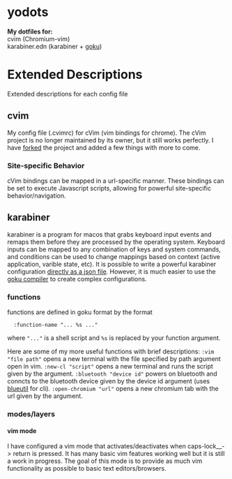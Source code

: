 # yodots
__My dotfiles for:__  \
cvim (Chromium-vim) \
karabiner.edn (karabiner + [goku](https://github.com/yqrashawn/GokuRakuJoudo))

# Extended Descriptions
Extended descriptions for each config file

## cvim
My config file (.cvimrc) for cVim (vim bindings for chrome).
The cVim project is no longer maintained by its owner, but it still works perfectly. I have [forked](https://github.com/yomotherboard/chromium-vim) the project and added a few things with more to come.

### Site-specific Behavior
cVim bindings can be mapped in a url-specific manner. These bindings can be set to execute Javascript scripts, allowing for powerful site-specific behavior/navigation.

## karabiner
karabiner is a program for macos that grabs keyboard input events and remaps them before they are processed by the operating system. Keyboard inputs can be mapped to any combination of keys and system commands, and conditions can be used to change mappings based on context (active application, varible state, etc). It is possible to write a powerful karabiner configuration [directly as a json file](https://karabiner-elements.pqrs.org/docs/json/root-data-structure/). However, it is much easier to use the [goku compiler](https://github.com/yqrashawn/GokuRakuJoudo) to create complex configurations.

### functions
functions are defined in goku format by the format
``` edn
  :function-name "... %s ..."
```
where `"..."` is a shell script and `%s` is replaced by your function argument.

Here are some of my more useful functions with brief descriptions:
`:vim "file path"` opens a new terminal with the file specified by path argument open in vim.
`:new-cl "script"` opens a new terminal and runs the script given by the argument.
`:bluetooth "device id"` powers on bluetooth and conncts to the bluetooth device given by the device id argument (uses [blueutil](https://github.com/toy/blueutil) for cli).
`:open-chromium "url"` opens a new chromium tab with the url given by the argument.


### modes/layers
#### vim mode
I have configured a vim mode that activates/deactivates when caps-lock__-> return is pressed. It has many basic vim features working well but it is still a work in progress. The goal of this mode is to provide as much vim functionality as possible to basic text editors/browsers.
